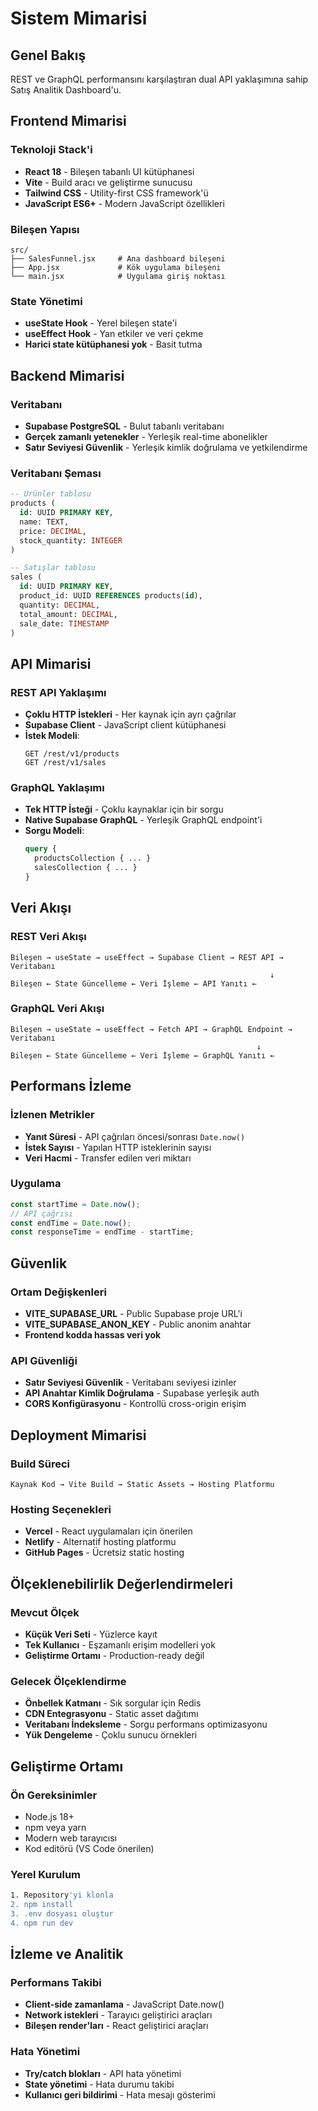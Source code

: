 # Sistem Mimarisi

## Genel Bakış

REST ve GraphQL performansını karşılaştıran dual API yaklaşımına sahip Satış Analitik Dashboard'u.

## Frontend Mimarisi

### Teknoloji Stack'i

- **React 18** - Bileşen tabanlı UI kütüphanesi
- **Vite** - Build aracı ve geliştirme sunucusu
- **Tailwind CSS** - Utility-first CSS framework'ü
- **JavaScript ES6+** - Modern JavaScript özellikleri

### Bileşen Yapısı

```
src/
├── SalesFunnel.jsx     # Ana dashboard bileşeni
├── App.jsx             # Kök uygulama bileşeni
└── main.jsx            # Uygulama giriş noktası
```

### State Yönetimi

- **useState Hook** - Yerel bileşen state'i
- **useEffect Hook** - Yan etkiler ve veri çekme
- **Harici state kütüphanesi yok** - Basit tutma

## Backend Mimarisi

### Veritabanı

- **Supabase PostgreSQL** - Bulut tabanlı veritabanı
- **Gerçek zamanlı yetenekler** - Yerleşik real-time abonelikler
- **Satır Seviyesi Güvenlik** - Yerleşik kimlik doğrulama ve yetkilendirme

### Veritabanı Şeması

```sql
-- Ürünler tablosu
products (
  id: UUID PRIMARY KEY,
  name: TEXT,
  price: DECIMAL,
  stock_quantity: INTEGER
)

-- Satışlar tablosu
sales (
  id: UUID PRIMARY KEY,
  product_id: UUID REFERENCES products(id),
  quantity: DECIMAL,
  total_amount: DECIMAL,
  sale_date: TIMESTAMP
)
```

## API Mimarisi

### REST API Yaklaşımı

- **Çoklu HTTP İstekleri** - Her kaynak için ayrı çağrılar
- **Supabase Client** - JavaScript client kütüphanesi
- **İstek Modeli**:
  ```
  GET /rest/v1/products
  GET /rest/v1/sales
  ```

### GraphQL Yaklaşımı

- **Tek HTTP İsteği** - Çoklu kaynaklar için bir sorgu
- **Native Supabase GraphQL** - Yerleşik GraphQL endpoint'i
- **Sorgu Modeli**:
  ```graphql
  query {
    productsCollection { ... }
    salesCollection { ... }
  }
  ```

## Veri Akışı

### REST Veri Akışı

```
Bileşen → useState → useEffect → Supabase Client → REST API → Veritabanı
                                                          ↓
Bileşen ← State Güncelleme ← Veri İşleme ← API Yanıtı ←
```

### GraphQL Veri Akışı

```
Bileşen → useState → useEffect → Fetch API → GraphQL Endpoint → Veritabanı
                                                       ↓
Bileşen ← State Güncelleme ← Veri İşleme ← GraphQL Yanıtı ←
```

## Performans İzleme

### İzlenen Metrikler

- **Yanıt Süresi** - API çağrıları öncesi/sonrası `Date.now()`
- **İstek Sayısı** - Yapılan HTTP isteklerinin sayısı
- **Veri Hacmi** - Transfer edilen veri miktarı

### Uygulama

```javascript
const startTime = Date.now();
// API çağrısı
const endTime = Date.now();
const responseTime = endTime - startTime;
```

## Güvenlik

### Ortam Değişkenleri

- **VITE_SUPABASE_URL** - Public Supabase proje URL'i
- **VITE_SUPABASE_ANON_KEY** - Public anonim anahtar
- **Frontend kodda hassas veri yok**

### API Güvenliği

- **Satır Seviyesi Güvenlik** - Veritabanı seviyesi izinler
- **API Anahtar Kimlik Doğrulama** - Supabase yerleşik auth
- **CORS Konfigürasyonu** - Kontrollü cross-origin erişim

## Deployment Mimarisi

### Build Süreci

```
Kaynak Kod → Vite Build → Static Assets → Hosting Platformu
```

### Hosting Seçenekleri

- **Vercel** - React uygulamaları için önerilen
- **Netlify** - Alternatif hosting platformu
- **GitHub Pages** - Ücretsiz static hosting

## Ölçeklenebilirlik Değerlendirmeleri

### Mevcut Ölçek

- **Küçük Veri Seti** - Yüzlerce kayıt
- **Tek Kullanıcı** - Eşzamanlı erişim modelleri yok
- **Geliştirme Ortamı** - Production-ready değil

### Gelecek Ölçeklendirme

- **Önbellek Katmanı** - Sık sorgular için Redis
- **CDN Entegrasyonu** - Static asset dağıtımı
- **Veritabanı İndeksleme** - Sorgu performans optimizasyonu
- **Yük Dengeleme** - Çoklu sunucu örnekleri

## Geliştirme Ortamı

### Ön Gereksinimler

- Node.js 18+
- npm veya yarn
- Modern web tarayıcısı
- Kod editörü (VS Code önerilen)

### Yerel Kurulum

```bash
1. Repository'yi klonla
2. npm install
3. .env dosyası oluştur
4. npm run dev
```

## İzleme ve Analitik

### Performans Takibi

- **Client-side zamanlama** - JavaScript Date.now()
- **Network istekleri** - Tarayıcı geliştirici araçları
- **Bileşen render'ları** - React geliştirici araçları

### Hata Yönetimi

- **Try/catch blokları** - API hata yönetimi
- **State yönetimi** - Hata durumu takibi
- **Kullanıcı geri bildirimi** - Hata mesajı gösterimi
